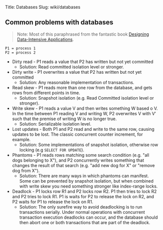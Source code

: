 Title: Databases
Slug: wiki/databases

## Common problems with databases

> Note: Most of this paraphrased from the fantastic book [Designing Data-Intensive
Applications](https://www.oreilly.com/library/view/designing-data-intensive-applications/9781491903063/).

```
P1 = process 1
P2 = process 2
```

* Dirty read - P1 reads a value that P2 has written but not yet committed
    - Solution: Read committed isolation level or stronger.
* Dirty write - P1 overwrites a value that P2 has written but not yet committed
    - Solution: Any reasonable implementation of transactions.
* Read skew - P1 reads more than one row from the database, and gets rows from
  different points in time.
    - Solution: Snapshot isolation (e.g. Read Committed isolation level or stronger).
* Write skew - P1 reads a value V and then writes something W based o V.
  In the time between P1 reading V and writing W, P2 overwrites V with V'
  such that the premise of writing W is no longer true.
    - Solution: Serializable isolation level.
* Lost updates - Both P1 and P2 read and write to the same row, causing updates
  to be lost. The classic concurrent counter increment, for example.
    - Solution: Some implementations of snapshot isolation, otherwise row
      locking (e.g `SELECT FOR UPDATE`).
* Phantoms - P1 reads rows matching some search condition (e.g. "all dogs
  belonging to X"), and P2 concurrently writes something that changes the
  result of that search (e.g. "add new dog for X" or "remove dog from X").
    - Solution: There are many ways in which phantoms can manifest. Some can be
      prevented by snapshot isolation, but when combined with write skew you
      need something stronger like index-range locks.
* Deadlock - P1 locks row R1 and P2 locks row R2. P1 then tries to lock R2 and
  P2 tries to lock R1. P1 is waits for P2 to release the lock on R2, and P2
  waits for P1 to release the lock on R1.
    - Solution: The only surefire way to avoid deadlocking is to run
      transactions serially. Under normal operations with concurrent
      transaction execution deadlocks can occur, and the database should then
      abort one or both transactions that are part of the deadlock.
